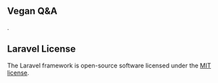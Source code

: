 ## Vegan Q&A

.

## Laravel License

The Laravel framework is open-source software licensed under the [MIT license](https://opensource.org/licenses/MIT).
